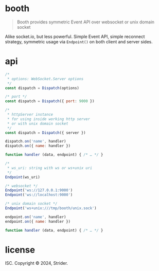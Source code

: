 # booth

> Booth provides symmetric Event API over websocket or unix domain socket

Alike socket.io, but less powerful. Simple Event API, simple reconnect strategy,
symmetric usage via `Endpoint()` on both client and server sides.

# api
```js
/*
 * options: WebSocket.Server options
 */
const dispatch = Dispatch(options)

/* port */
const dispatch = Dispatch({ port: 9000 })

/*
 * httpServer instance
 * for using inside working http server
 * or with unix domain socket
 */
const dispatch = Dispatch({ server })

dispatch.on('name', handler)
dispatch.on({ name: handler })

function handler (data, endpoint) { /* … */ }

/*
 * ws_uri: string with ws or ws+unix uri
 */
Endpoint(ws_uri)

/* websocket */
Endpoint('ws://127.0.0.1:9000')
Endpoint('ws://localhost:9000')

/* unix domain socket */
Endpoint('ws+unix:///tmp/booth/unix.sock')

endpoint.on('name', handler)
endpoint.on({ name: handler })

function handler (data, endpoint) { /* … */ }
```

# license
ISC.
Copyright © 2024, Strider.
